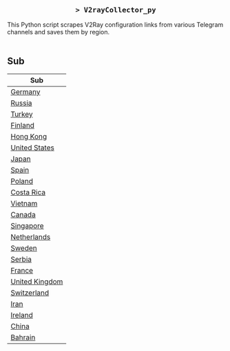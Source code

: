 <h3 align="center">
    <samp>&gt; V2rayCollector_py</samp>
</h3>

This Python script scrapes V2Ray configuration links from various Telegram channels and saves them by region.
<br>
<br>
## Sub
| Sub |
|-----|
| [Germany](https://raw.githubusercontent.com/freetomaid/Vxray-country/main/sub/Germany/config.txt) |
| [Russia](https://raw.githubusercontent.com/freetomaid/Vxray-country/main/sub/Russia/config.txt) |
| [Turkey](https://raw.githubusercontent.com/freetomaid/Vxray-country/main/sub/Turkey/config.txt) |
| [Finland](https://raw.githubusercontent.com/freetomaid/Vxray-country/main/sub/Finland/config.txt) |
| [Hong Kong](https://raw.githubusercontent.com/freetomaid/Vxray-country/main/sub/Hong%20Kong/config.txt) |
| [United States](https://raw.githubusercontent.com/freetomaid/Vxray-country/main/sub/United%20States/config.txt) |
| [Japan](https://raw.githubusercontent.com/freetomaid/Vxray-country/main/sub/Japan/config.txt) |
| [Spain](https://raw.githubusercontent.com/freetomaid/Vxray-country/main/sub/Spain/config.txt) |
| [Poland](https://raw.githubusercontent.com/freetomaid/Vxray-country/main/sub/Poland/config.txt) |
| [Costa Rica](https://raw.githubusercontent.com/freetomaid/Vxray-country/main/sub/Costa%20Rica/config.txt) |
| [Vietnam](https://raw.githubusercontent.com/freetomaid/Vxray-country/main/sub/Vietnam/config.txt) |
| [Canada](https://raw.githubusercontent.com/freetomaid/Vxray-country/main/sub/Canada/config.txt) |
| [Singapore](https://raw.githubusercontent.com/freetomaid/Vxray-country/main/sub/Singapore/config.txt) |
| [Netherlands](https://raw.githubusercontent.com/freetomaid/Vxray-country/main/sub/Netherlands/config.txt) |
| [Sweden](https://raw.githubusercontent.com/freetomaid/Vxray-country/main/sub/Sweden/config.txt) |
| [Serbia](https://raw.githubusercontent.com/freetomaid/Vxray-country/main/sub/Serbia/config.txt) |
| [France](https://raw.githubusercontent.com/freetomaid/Vxray-country/main/sub/France/config.txt) |
| [United Kingdom](https://raw.githubusercontent.com/freetomaid/Vxray-country/main/sub/United%20Kingdom/config.txt) |
| [Switzerland](https://raw.githubusercontent.com/freetomaid/Vxray-country/main/sub/Switzerland/config.txt) |
| [Iran](https://raw.githubusercontent.com/freetomaid/Vxray-country/main/sub/Iran/config.txt) |
| [Ireland](https://raw.githubusercontent.com/freetomaid/Vxray-country/main/sub/Ireland/config.txt) |
| [China](https://raw.githubusercontent.com/freetomaid/Vxray-country/main/sub/China/config.txt) |
| [Bahrain](https://raw.githubusercontent.com/freetomaid/Vxray-country/main/sub/Bahrain/config.txt) |

































































































































































































































































































































































































































































































































































































































































































































































































































































































































































































































































































































































































































































































































































































































































































































































































































































































































































































































































































































































































































































































































































































































































































































































































































































































































































































































































































































































































































































































































































































































































































































































































































































































































































































































































































































































































































































































































































































































































































